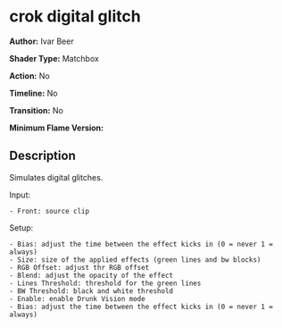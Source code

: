 # crok digital glitch

**Author:** Ivar Beer

**Shader Type:** Matchbox

**Action:** No

**Timeline:** No

**Transition:** No

**Minimum Flame Version:** 


## Description
Simulates digital glitches.

Input:

    - Front: source clip

Setup:

    - Bias: adjust the time between the effect kicks in (0 = never 1 = always)
    - Size: size of the applied effects (green lines and bw blocks)
    - RGB Offset: adjust thr RGB offset
    - Blend: adjust the opacity of the effect
    - Lines Threshold: threshold for the green lines
    - BW Threshold: black and white threshold
    - Enable: enable Drunk Vision mode
    - Bias: adjust the time between the effect kicks in (0 = never 1 = always)
